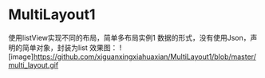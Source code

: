 # MultiLayout1
使用listView实现不同的布局，简单多布局实例1
数据的形式，没有使用Json，声明的简单对象，封装为list
效果图：
![image]https://github.com/xiguanxingxiahuaxian/MultiLayout1/blob/master/multi_layout.gif
